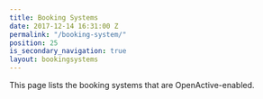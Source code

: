 ```yaml
---
title: Booking Systems
date: 2017-12-14 16:31:00 Z
permalink: "/booking-system/"
position: 25
is_secondary_navigation: true
layout: bookingsystems
---
```


This page lists the booking systems that are OpenActive-enabled.